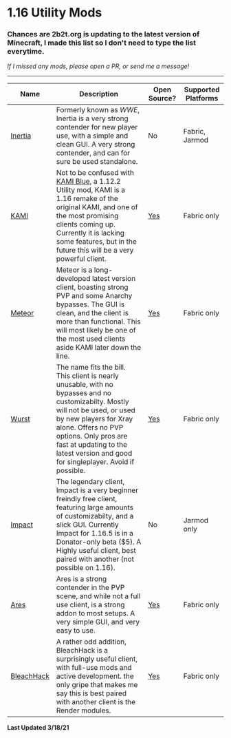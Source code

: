 # 1.16 Utility Mods
### Chances are 2b2t.org is updating to the latest version of Minecraft, I made this list so I don't need to type the list everytime.

*If I missed any mods, please open a PR, or send me a message!*

***

| Name | Description | Open Source? | Supported Platforms |
| ---- | ----------- | ------------ | ------------------- |
| [Inertia](https://inertiaclient.com/Index.php) | Formerly known as *WWE*, Inertia is a very strong contender for new player use, with a simple and clean GUI. A very strong contender, and can for sure be used standalone.| No | Fabric, Jarmod |
| [KAMI](https://github.com/zeroeightysix/KAMI/releases)|Not to be confused with [KAMI Blue](https://kamiblue.org), a 1.12.2 Utility mod, KAMI is a 1.16 remake of the original KAMI, and one of the most promising clients coming up. Currently it is lacking some features, but in the future this will be a very powerful client. | [Yes](https://github.com/zeroeightysix/KAMI)| Fabric only |
| [Meteor](https://meteorclient.com/)| Meteor is a long-developed latest version client, boasting strong PVP and some Anarchy bypasses. The GUI is clean, and the client is more than functional. This will most likely be one of the most used clients aside KAMI later down the line. | [Yes](https://github.com/MeteorDevelopment/meteor-client)| Fabric only|
| [Wurst](https://www.wurstclient.net/)| The name fits the bill. This client is nearly unusable, with no bypasses and no customizabilty. Mostly will not be used, or used by new players for Xray alone. Offers no PVP options. Only pros are fast at updating to the latest version and good for singleplayer. Avoid if possible. | [Yes](https://github.com/Wurst-Imperium/Wurst7)| Fabric only |
| [Impact](https://impactclient.net/)| The legendary client, Impact is a very beginner freindly free client, featuring large amounts of customizabilty, and a slick GUI. Currently Impact for 1.16.5 is in a Donator-only beta ($5). A Highly useful client, best paired with another (not possible on 1.16). | No | Jarmod only|
| [Ares](https://aresclient.org/)| Ares is a strong contender in the PVP scene, and while not a full use client, is a strong addon to most setups. A very simple GUI, and very easy to use. | [Yes](https://github.com/AresClient/ares) | Fabric only|
| [BleachHack](https://github.com/BleachDrinker420/bleachhack-1.14/releases)| A rather odd addition, BleachHack is a surprisingly useful client, with full-use mods and active development. the only gripe that makes me say this is best paired with another client is the Render modules. | [Yes](https://github.com/BleachDrinker420/bleachhack-1.14) | Fabric only |

**Last Updated 3/18/21**
